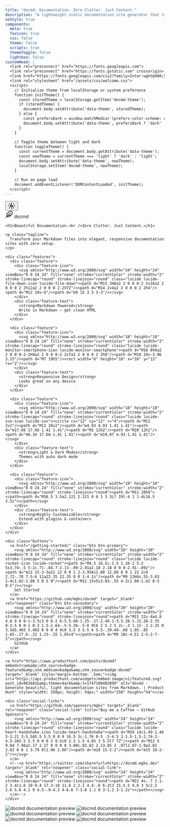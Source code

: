 ```yaml
---
title: "docmd: Documentation. Zero Clutter. Just Content."
description: "A lightweight static documentation site generator that transforms Markdown into beautiful, responsive documentation websites."
noStyle: true
components:
  meta: true
  favicon: true
  css: false
  theme: false
  scripts: true
  themeToggle: false
  lightbox: false
customHead: |
  <link rel="preconnect" href="https://fonts.googleapis.com">
  <link rel="preconnect" href="https://fonts.gstatic.com" crossorigin>
  <link href="https://fonts.googleapis.com/css2?family=Inter:wght@400;500;600;700&family=PT+Mono:wght@700&display=swap" rel="stylesheet">
  <link rel="stylesheet" href="/assets/css/welcome.css">
  <script>
    // Initialize theme from localStorage or system preference
    function initTheme() {
      const storedTheme = localStorage.getItem('docmd-theme');
      if (storedTheme) {
        document.body.setAttribute('data-theme', storedTheme);
      } else {
        const prefersDark = window.matchMedia('(prefers-color-scheme: dark)').matches;
        document.body.setAttribute('data-theme', prefersDark ? 'dark' : 'light');
      }
    }
    
    // Toggle theme between light and dark
    function toggleTheme() {
      const currentTheme = document.body.getAttribute('data-theme');
      const newTheme = currentTheme === 'light' ? 'dark' : 'light';
      document.body.setAttribute('data-theme', newTheme);
      localStorage.setItem('docmd-theme', newTheme);
    }
    
    // Run on page load
    document.addEventListener('DOMContentLoaded', initTheme);
  </script>
---
```


<div class="header-top">
  <button class="theme-toggle" onclick="toggleTheme()" aria-label="Toggle dark/light mode">
    <svg xmlns="http://www.w3.org/2000/svg" width="24" height="24" viewBox="0 0 24 24" fill="none" stroke="currentColor" stroke-width="2" stroke-linecap="round" stroke-linejoin="round" class="lucide lucide-sun-moon-icon lucide-sun-moon"><path d="M12 8a2.83 2.83 0 0 0 4 4 4 4 0 1 1-4-4"/><path d="M12 2v2"/><path d="M12 20v2"/><path d="m4.9 4.9 1.4 1.4"/><path d="m17.7 17.7 1.4 1.4"/><path d="M2 12h2"/><path d="M20 12h2"/><path d="m6.3 17.7-1.4 1.4"/><path d="m19.1 4.9-1.4 1.4"/></svg>
  </button>
</div>

<div class="landing-container">
  <div class="content-side">
    <div class="logo">
      <svg xmlns="http://www.w3.org/2000/svg" width="24" height="24" viewBox="0 0 24 24" fill="none" stroke="currentColor" stroke-width="2" stroke-linecap="round" stroke-linejoin="round" class="lucide lucide-feather-icon lucide-feather"><path d="M12.67 19a2 2 0 0 0 1.416-.588l6.154-6.172a6 6 0 0 0-8.49-8.49L5.586 9.914A2 2 0 0 0 5 11.328V18a1 1 0 0 0 1 1z"/><path d="M16 8 2 22"/><path d="M17.5 15H9"/></svg>
      <span class="logo-text">docmd</span>
    </div>

    <h1>Beautiful Documentation.<br />Zero Clutter. Just Content.</h1>

    <p class="tagline">
      Transform your Markdown files into elegant, responsive documentation sites with zero setup.
    </p>
    
    <div class="features">
      <div class="feature">
        <div class="feature-icon">
          <svg xmlns="http://www.w3.org/2000/svg" width="24" height="24" viewBox="0 0 24 24" fill="none" stroke="currentColor" stroke-width="2" stroke-linecap="round" stroke-linejoin="round" class="lucide lucide-file-down-icon lucide-file-down"><path d="M15 2H6a2 2 0 0 0-2 2v16a2 2 0 0 0 2 2h12a2 2 0 0 0 2-2V7Z"/><path d="M14 2v4a2 2 0 0 0 2 2h4"/><path d="M12 18v-6"/><path d="m9 15 3 3 3-3"/></svg>
        </div>
        <div class="feature-text">
          <strong>Markdown Powered</strong>
          Write in Markdown – get clean HTML
        </div>
      </div>

      <div class="feature">
        <div class="feature-icon">
          <svg xmlns="http://www.w3.org/2000/svg" width="18" height="18" viewBox="0 0 24 24" fill="none" stroke="currentColor" stroke-width="2" stroke-linecap="round" stroke-linejoin="round" class="lucide lucide-monitor-smartphone-icon lucide-monitor-smartphone"><path d="M18 8V6a2 2 0 0 0-2-2H4a2 2 0 0 0-2 2v7a2 2 0 0 0 2 2h8"/><path d="M10 19v-3.96 3.15"/><path d="M7 19h5"/><rect width="6" height="10" x="16" y="12" rx="2"/></svg>
        </div>
        <div class="feature-text">
          <strong>Responsive Design</strong>
          Looks great on any device
        </div>
      </div>

      <div class="feature">
        <div class="feature-icon">
          <svg xmlns="http://www.w3.org/2000/svg" width="18" height="18" viewBox="0 0 24 24" fill="none" stroke="currentColor" stroke-width="2" stroke-linecap="round" stroke-linejoin="round" class="lucide lucide-sun-icon lucide-sun"><circle cx="12" cy="12" r="4"/><path d="M12 2v2"/><path d="M12 20v2"/><path d="m4.93 4.93 1.41 1.41"/><path d="m17.66 17.66 1.41 1.41"/><path d="M2 12h2"/><path d="M20 12h2"/><path d="m6.34 17.66-1.41 1.41"/><path d="m19.07 4.93-1.41 1.41"/></svg>
        </div>
        <div class="feature-text">
          <strong>Light & Dark Modes</strong>
          Themes with auto dark mode
        </div>
      </div>

      <div class="feature">
        <div class="feature-icon">
          <svg xmlns="http://www.w3.org/2000/svg" width="18" height="18" viewBox="0 0 24 24" fill="none" stroke="currentColor" stroke-width="2" stroke-linecap="round" stroke-linejoin="round"><path d="M12 20h9"></path><path d="M16.5 3.5a2.121 2.121 0 0 1 3 3L7 19l-4 1 1-4L16.5 3.5z"></path></svg>
        </div>
        <div class="feature-text">
          <strong>Highly Customizable</strong>
          Extend with plugins & containers
        </div>
      </div>
    </div>
    
    <div class="buttons">
      <a href="/getting-started/" class="btn btn-primary">
        <svg xmlns="http://www.w3.org/2000/svg" width="20" height="20" viewBox="0 0 24 24" fill="none" stroke="currentColor" stroke-width="2" stroke-linecap="round" stroke-linejoin="round" class="lucide lucide-rocket-icon lucide-rocket"><path d="M4.5 16.5c-1.5 1.26-2 5-2 5s3.74-.5 5-2c.71-.84.7-2.13-.09-2.91a2.18 2.18 0 0 0-2.91-.09z"/><path d="m12 15-3-3a22 22 0 0 1 2-3.95A12.88 12.88 0 0 1 22 2c0 2.72-.78 7.5-6 11a22.35 22.35 0 0 1-4 2z"/><path d="M9 12H4s.55-3.03 2-4c1.62-1.08 5 0 5 0"/><path d="M12 15v5s3.03-.55 4-2c1.08-1.62 0-5 0-5"/></svg>
        Get Started
      </a>
      <a href="https://github.com/mgks/docmd" target="_blank" rel="noopener" class="btn btn-secondary">
        <svg xmlns="http://www.w3.org/2000/svg" width="20" height="20" viewBox="0 0 24 24" fill="none" stroke="currentColor" stroke-width="2" stroke-linecap="round" stroke-linejoin="round"><path d="M15 22v-4a4.8 4.8 0 0 0-1-3.5c3 0 6-2 6-5.5.08-1.25-.27-2.48-1-3.5.28-1.15.28-2.35 0-3.5 0 0-1 0-3 1.5-2.64-.5-5.36-.5-8 0C6 2 5 2 5 2c-.3 1.15-.3 2.35 0 3.5A5.403 5.403 0 0 0 4 9c0 3.5 3 5.5 6 5.5-.39.49-.68 1.05-.85 1.65-.17.6-.22 1.23-.15 1.85v4"></path><path d="M9 18c-4.51 2-5-2-7-2"></path></svg>
        GitHub
      </a>
    </div>
    
    <a href="https://www.producthunt.com/posts/docmd?embed=true&amp;utm_source=badge-featured&amp;utm_medium=badge&amp;utm_souce=badge-docmd" target="_blank" style="margin-bottom: .5em;"><img src="https://api.producthunt.com/widgets/embed-image/v1/featured.svg?post_id=963681&amp;theme=dark&amp;t=1747100482899" alt="docmd - Generate beautiful, light documentation sites from Markdown. | Product Hunt" style="width: 250px; height: 54px;" width="250" height="54"></a>

    <div class="social-links">
      <a href="https://github.com/sponsors/mgks" target="_blank" rel="noopener" class="social-link" title="Buy me a Coffee – GitHub Sponsors">
        <svg xmlns="http://www.w3.org/2000/svg" width="24" height="24" viewBox="0 0 24 24" fill="none" stroke="currentColor" stroke-width="2" stroke-linecap="round" stroke-linejoin="round" class="lucide lucide-heart-handshake-icon lucide-heart-handshake"><path d="M19 14c1.49-1.46 3-3.21 3-5.5A5.5 5.5 0 0 0 16.5 3c-1.76 0-3 .5-4.5 2-1.5-1.5-2.74-2-4.5-2A5.5 5.5 0 0 0 2 8.5c0 2.3 1.5 4.05 3 5.5l7 7Z"/><path d="M12 5 9.04 7.96a2.17 2.17 0 0 0 0 3.08c.82.82 2.13.85 3 .07l2.07-1.9a2.82 2.82 0 0 1 3.79 0l2.96 2.66"/><path d="m18 15-2-2"/><path d="m15 18-2-2"/></svg>
      </a>
      <!--<a href="https://twitter.com/share?url=https://docmd.mgks.dev" target="_blank" rel="noopener" class="social-link">
        <svg xmlns="http://www.w3.org/2000/svg" width="24" height="24" viewBox="0 0 24 24" fill="none" stroke="currentColor" stroke-width="2" stroke-linecap="round" stroke-linejoin="round"><path d="M22 4s-.7 2.1-2 3.4c1.6 10-9.4 17.3-18 11.6 2.2.1 4.4-.6 6-2C3 15.5.5 9.6 3 5c2.2 2.6 5.6 4.1 9 4.5-.9-4.2 4-6.6 7-3.8 1.1 0 3-1.2 3-1.2z"></path></svg>
      </a>-->
    </div>
  </div>
  
  <div class="preview-side">
    <div class="preview-stack">
      <div class="preview-image top">
        <img src="/assets/images/preview-light-1.png" alt="docmd documentation preview" class="light-img">
        <img src="/assets/images/preview-dark-1.png" alt="docmd documentation preview" class="dark-img">
      </div>
      <div class="preview-image middle">
        <img src="/assets/images/preview-light-2.png" alt="docmd documentation preview" class="light-img">
        <img src="/assets/images/preview-dark-2.png" alt="docmd documentation preview" class="dark-img">
      </div>
      <div class="preview-image bottom">
        <img src="/assets/images/preview-light-3.png" alt="docmd documentation preview" class="light-img">
        <img src="/assets/images/preview-dark-3.png" alt="docmd documentation preview" class="dark-img">
      </div>
    </div>
  </div>
</div> 